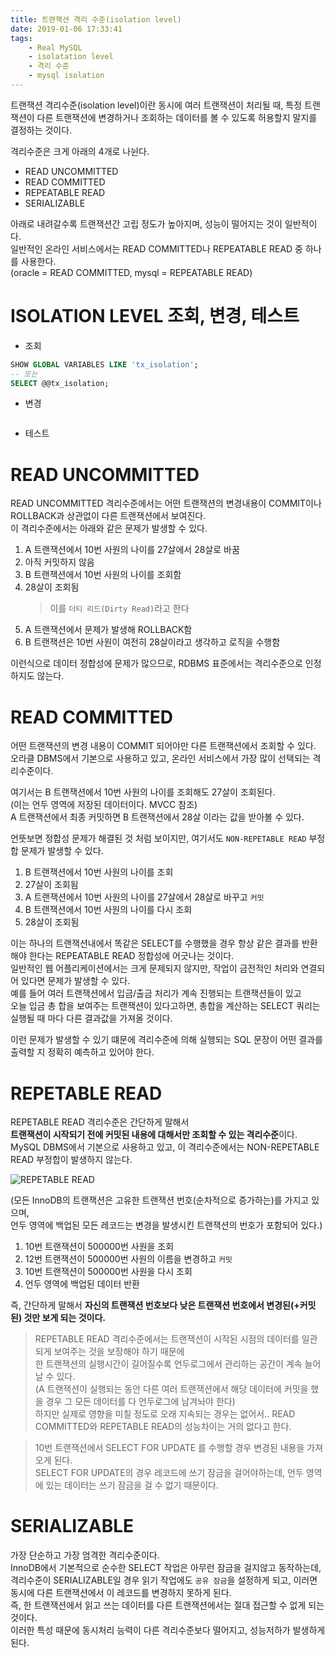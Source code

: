 ```yaml
---
title: 트랜잭션 격리 수준(isolation level)
date: 2019-01-06 17:33:41
tags:
    - Real MySQL
    - isolatation level
    - 격리 수준  
    - mysql isolation
---
```


트랜잭션 격리수준(isolation level)이란 동시에 여러 트랜잭션이 처리될 때, 
특정 트랜잭션이 다른 트랜잭션에 변경하거나 조회하는 데이터를 볼 수 있도록 허용할지 말지를 결정하는 것이다.  

격리수준은 크게 아래의 4개로 나뉜다.  
- READ UNCOMMITTED
- READ COMMITTED
- REPEATABLE READ
- SERIALIZABLE

아래로 내려갈수록 트랜잭션간 고립 정도가 높아지며, 성능이 떨어지는 것이 일반적이다.  
일반적인 온라인 서비스에서는 READ COMMITTED나 REPEATABLE READ 중 하나를 사용한다.  
(oracle = READ COMMITTED, mysql = REPEATABLE READ)  

# ISOLATION LEVEL 조회, 변경, 테스트
- 조회
```sql
SHOW GLOBAL VARIABLES LIKE 'tx_isolation';
-- 또는
SELECT @@tx_isolation;
```

- 변경
```
```

- 테스트  



# READ UNCOMMITTED  
READ UNCOMMITTED 격리수준에서는 어떤 트랜잭션의 변경내용이 COMMIT이나 ROLLBACK과 상관없이 다른 트랜잭션에서 보여진다.  
이 격리수준에서는 아래와 같은 문제가 발생할 수 있다.  

1. A 트랜잭션에서 10번 사원의 나이를 27살에서 28살로 바꿈  
2. 아직 커밋하지 않음  
3. B 트랜잭션에서 10번 사원의 나이를 조회함  
4. 28살이 조회됨  
    > 이를 `더티 리드(Dirty Read)`라고 한다  
5. A 트랜잭션에서 문제가 발생해 ROLLBACK함  
6. B 트랜잭션은 10번 사원이 여전히 28살이라고 생각하고 로직을 수행함  

이런식으로 데이터 정합성에 문제가 많으므로, RDBMS 표준에서는 격리수준으로 인정하지도 않는다.  

# READ COMMITTED  
어떤 트랜잭션의 변경 내용이 COMMIT 되어야만 다른 트랜잭션에서 조회할 수 있다.  
오라클 DBMS에서 기본으로 사용하고 있고, 온라인 서비스에서 가장 많이 선택되는 격리수준이다.  

여기서는 B 트랜잭션에서 10번 사원의 나이를 조회해도 27살이 조회된다.  
(이는 언두 영역에 저장된 데이터이다. MVCC 참조)  
A 트랜잭션에서 최종 커밋하면 B 트랜잭션에서 28살 이라는 값을 받아볼 수 있다.  

언뜻보면 정합성 문제가 해결된 것 처럼 보이지만, 여기서도 `NON-REPETABLE READ` 부정합 문제가 발생할 수 있다.  

1. B 트랜잭션에서 10번 사원의 나이를 조회  
2. 27살이 조회됨  
3. A 트랜잭션에서 10번 사원의 나이를 27살에서 28살로 바꾸고 `커밋`  
4. B 트랜잭션에서 10번 사원의 나이를 다시 조회  
5. 28살이 조회됨  

이는 하나의 트랜잭션내에서 똑같은 SELECT를 수행했을 경우 항상 같은 결과를 반환해야 한다는 REPEATABLE READ 정합성에 어긋나는 것이다.  
일반적인 웹 어플리케이션에서는 크게 문제되지 않지만, 작업이 금전적인 처리와 연결되어 있다면 문제가 발생할 수 있다.  
예를 들어 여러 트랜잭션에서 입금/출금 처리가 계속 진행되는 트랜잭션들이 있고  
오늘 입금 총 합을 보여주는 트랜잭션이 있다고하면, 총합을 계산하는 SELECT 쿼리는 실행될 때 마다 다른 결과값을 가져올 것이다.  

이런 문제가 발생할 수 있기 떄문에 격리수준에 의해 실행되는 SQL 문장이 어떤 결과를 출력할 지 정확히 예측하고 있어야 한다.  

# REPETABLE READ
REPETABLE READ 격리수준은 간단하게 말해서  
**트랜잭션이 시작되기 전에 커밋된 내용에 대해서만 조회할 수 있는 격리수준**이다.  
MySQL DBMS에서 기본으로 사용하고 있고, 이 격리수준에서는 NON-REPETABLE READ 부정합이 발생하지 않는다.  

![REPETABLE READ](https://cloud2.zoolz.com/MyComputers/Images/Image.aspx?q=bT00MDcyNDcma2V5PTMwNDAzNjI2MTkmdHlwZT1sJno9MjAxOS8wMS8xMyAxMzo0MA==)  

(모든 InnoDB의 트랜잭션은 고유한 트랜잭션 번호(순차적으로 증가하는)를 가지고 있으며,  
언두 영역에 백업된 모든 레코드는 변경을 발생시킨 트랜잭션의 번호가 포함되어 있다.)  

1. 10번 트랜잭션이 500000번 사원을 조회 
2. 12번 트랜잭션이 500000번 사원의 이름을 변경하고 `커밋`  
3. 10번 트랜잭션이 500000번 사원을 다시 조회  
4. 언두 영역에 백업된 데이터 반환  

즉, 간단하게 말해서 **자신의 트랜잭션 번호보다 낮은 트랜잭션 번호에서 변경된(+커밋된) 것만 보게 되는 것이다.**  

> REPETABLE READ 격리수준에서는 트랜잭션이 시작된 시점의 데이터를 일관되게 보여주는 것을 보장해야 하기 때문에  
> 한 트랜잭션의 실행시간이 길어질수록 언두로그에서 관리하는 공간이 계속 늘어날 수 있다.  
> (A 트랜잭션이 실행되는 동안 다른 여러 트랜잭션에서 해당 데이터에 커밋을 했을 경우 그 모든 데이터를 다 언두로그에 남겨놔야 한다)  
> 하지만 실제로 영향을 미칠 정도로 오래 지속되는 경우는 없어서.. READ COMMITTED와 REPETABLE READ의 성능차이는 거의 없다고 한다.  

> 10번 트랜잭션에서 SELECT FOR UPDATE 를 수행할 경우 변경된 내용을 가져오게 된다.  
> SELECT FOR UPDATE의 경우 레코드에 쓰기 잠금을 걸어야하는데, 언두 영역에 있는 데이터는 쓰기 잠금을 걸 수 없기 때문이다.  

# SERIALIZABLE  
가장 단순하고 가장 엄격한 격리수준이다.  
InnoDB에서 기본적으로 순수한 SELECT 작업은 아무런 잠금을 걸지않고 동작하는데,  
격리수준이 SERIALIZABLE일 경우 읽기 작업에도 `공유 잠금`을 설정하게 되고, 이러면 동시에 다른 트랜잭션에서 이 레코드를 변경하지 못하게 된다.  
즉, 한 트랜잭션에서 읽고 쓰는 데이터를 다른 트랜잭션에서는 절대 접근할 수 없게 되는 것이다.  
이러한 특성 때문에 동시처리 능력이 다른 격리수준보다 떨어지고, 성능저하가 발생하게 된다.  



<!-- more -->
